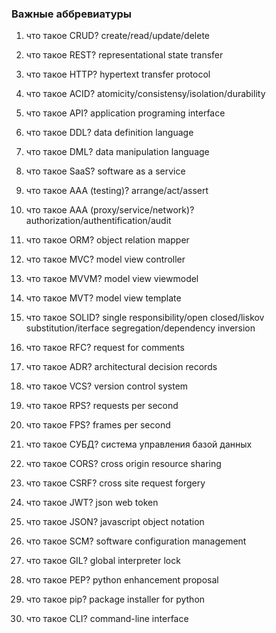 ### Важные аббревиатуры


1) что такое CRUD? create/read/update/delete

2) что такое REST? representational state transfer

3) что такое HTTP? hypertext transfer protocol

4) что такое ACID? atomicity/consistensy/isolation/durability

5) что такое API? application programing interface

6) что такое DDL? data definition language

7) что такое DML? data manipulation language

8) что такое SaaS? software as a service

9) что такое AAA (testing)? arrange/act/assert

10) что такое AAA (proxy/service/network)? authorization/authentification/audit

11) что такое ORM? object relation mapper

12) что такое MVC? model view controller

13) что такое MVVM? model view viewmodel

14) что такое MVT? model view template

15) что такое SOLID? single responsibility/open closed/liskov substitution/iterface segregation/dependency inversion

16) что такое RFC? request for comments

17) что такое ADR? architectural decision records

18) что такое VCS? version control system

19) что такое RPS? requests per second

20) что такое FPS? frames per second

21) что такое СУБД? система управления базой данных

22) что такое CORS? cross origin resource sharing

23) что такое CSRF? cross site request forgery

24) что такое JWT? json web token

25) что такое JSON? javascript object notation

26) что такое SCM? software configuration management

27) что такое GIL? global interpreter lock

28) что такое PEP? python enhancement proposal

29) что такое pip? package installer for python

30) что такое CLI? command-line interface
